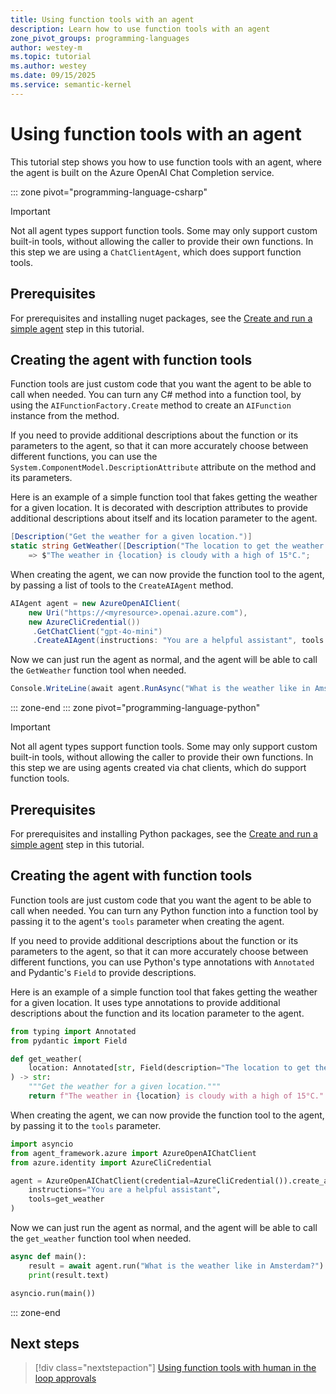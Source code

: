 ```yaml
---
title: Using function tools with an agent
description: Learn how to use function tools with an agent
zone_pivot_groups: programming-languages
author: westey-m
ms.topic: tutorial
ms.author: westey
ms.date: 09/15/2025
ms.service: semantic-kernel
---
```


# Using function tools with an agent

This tutorial step shows you how to use function tools with an agent, where the agent is built on the Azure OpenAI Chat Completion service.

::: zone pivot="programming-language-csharp"

> [!IMPORTANT]
> Not all agent types support function tools. Some may only support custom built-in tools, without allowing the caller to provide their own functions. In this step we are using a `ChatClientAgent`, which does support function tools.

## Prerequisites

For prerequisites and installing nuget packages, see the [Create and run a simple agent](./run-agent.md) step in this tutorial.

## Creating the agent with function tools

Function tools are just custom code that you want the agent to be able to call when needed.
You can turn any C# method into a function tool, by using the `AIFunctionFactory.Create` method to create an `AIFunction` instance from the method.

If you need to provide additional descriptions about the function or its parameters to the agent, so that it can more accurately choose between different functions, you can use the `System.ComponentModel.DescriptionAttribute` attribute on the method and its parameters.

Here is an example of a simple function tool that fakes getting the weather for a given location.
It is decorated with description attributes to provide additional descriptions about itself and its location parameter to the agent.

```csharp
[Description("Get the weather for a given location.")]
static string GetWeather([Description("The location to get the weather for.")] string location)
    => $"The weather in {location} is cloudy with a high of 15°C.";
```

When creating the agent, we can now provide the function tool to the agent, by passing a list of tools to the `CreateAIAgent` method.

```csharp
AIAgent agent = new AzureOpenAIClient(
    new Uri("https://<myresource>.openai.azure.com"),
    new AzureCliCredential())
     .GetChatClient("gpt-4o-mini")
     .CreateAIAgent(instructions: "You are a helpful assistant", tools: [AIFunctionFactory.Create(GetWeather)]);
```

Now we can just run the agent as normal, and the agent will be able to call the `GetWeather` function tool when needed.

```csharp
Console.WriteLine(await agent.RunAsync("What is the weather like in Amsterdam?"));
```

::: zone-end
::: zone pivot="programming-language-python"

> [!IMPORTANT]
> Not all agent types support function tools. Some may only support custom built-in tools, without allowing the caller to provide their own functions. In this step we are using agents created via chat clients, which do support function tools.

## Prerequisites

For prerequisites and installing Python packages, see the [Create and run a simple agent](./run-agent.md) step in this tutorial.

## Creating the agent with function tools

Function tools are just custom code that you want the agent to be able to call when needed.
You can turn any Python function into a function tool by passing it to the agent's `tools` parameter when creating the agent.

If you need to provide additional descriptions about the function or its parameters to the agent, so that it can more accurately choose between different functions, you can use Python's type annotations with `Annotated` and Pydantic's `Field` to provide descriptions.

Here is an example of a simple function tool that fakes getting the weather for a given location.
It uses type annotations to provide additional descriptions about the function and its location parameter to the agent.

```python
from typing import Annotated
from pydantic import Field

def get_weather(
    location: Annotated[str, Field(description="The location to get the weather for.")],
) -> str:
    """Get the weather for a given location."""
    return f"The weather in {location} is cloudy with a high of 15°C."
```

When creating the agent, we can now provide the function tool to the agent, by passing it to the `tools` parameter.

```python
import asyncio
from agent_framework.azure import AzureOpenAIChatClient
from azure.identity import AzureCliCredential

agent = AzureOpenAIChatClient(credential=AzureCliCredential()).create_agent(
    instructions="You are a helpful assistant",
    tools=get_weather
)
```

Now we can just run the agent as normal, and the agent will be able to call the `get_weather` function tool when needed.

```python
async def main():
    result = await agent.run("What is the weather like in Amsterdam?")
    print(result.text)

asyncio.run(main())
```

::: zone-end

## Next steps

> [!div class="nextstepaction"]
> [Using function tools with human in the loop approvals](./function-tools-approvals.md)
